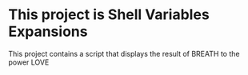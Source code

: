 # This project is Shell Variables Expansions

This  project contains a script that displays the  result of BREATH to the power LOVE

